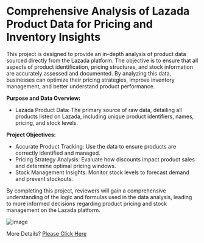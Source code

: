 # Comprehensive Analysis of Lazada Product Data for Pricing and Inventory Insights
This project is designed to provide an in-depth analysis of product data sourced directly from the Lazada platform. The objective is to ensure that all aspects of product identification, pricing structures, and stock information are accurately assessed and documented. By analyzing this data, businesses can optimize their pricing strategies, improve inventory management, and better understand product performance.

**Purpose and Data Overview:**
- Lazada Product Data: The primary source of raw data, detailing all products listed on Lazada, including unique product identifiers, names, pricing, and stock levels.

**Project Objectives:**
- Accurate Product Tracking: Use the data to ensure products are correctly identified and managed.
- Pricing Strategy Analysis: Evaluate how discounts impact product sales and determine optimal pricing windows.
- Stock Management Insights: Monitor stock levels to forecast demand and prevent stockouts.

By completing this project, reviewers will gain a comprehensive understanding of the logic and formulas used in the data analysis, leading to more informed decisions regarding product pricing and stock management on the Lazada platform.

![image](https://github.com/user-attachments/assets/13ccf447-bbb9-4f7c-9353-ece70bb0d824)

More Details? [Please Click Here](https://docs.google.com/spreadsheets/d/1IDEG6phC6_5HwXfHwsYvU866TAWmXVVU/edit?usp=sharing&ouid=101876597748059596946&rtpof=true&sd=true)
